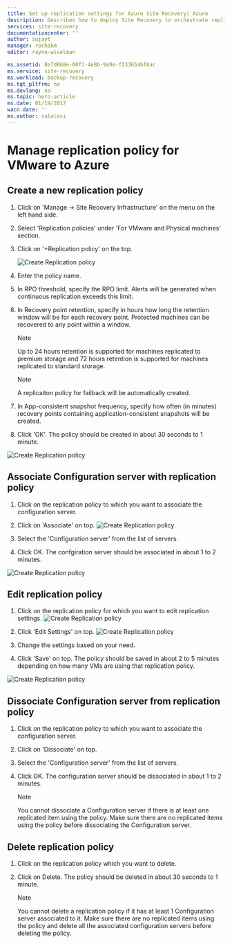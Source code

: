 ```yaml
---
title: Set up replication settings for Azure Site Recovery| Azure
description: Describes how to deploy Site Recovery to orchestrate replication, failover and recovery of Hyper-V VMs in VMM clouds, to Azure.
services: site-recovery
documentationcenter: ''
author: sujayt
manager: rochakm
editor: rayne-wiselman

ms.assetid: 8e7d868e-00f3-4e8b-9a9e-f23365abf6ac
ms.service: site-recovery
ms.workload: backup-recovery
ms.tgt_pltfrm: na
ms.devlang: na
ms.topic: hero-article
ms.date: 01/19/2017
wacn.date: ''
ms.author: sutalasi
---
```


# Manage replication policy for VMware to Azure

## Create a new replication policy

1. Click on 'Manage -> Site Recovery Infrastructure' on the menu on the left hand side. 
2. Select 'Replication policies' under 'For VMware and Physical machines' section.
3. Click on '+Replication policy' on the top.

      ![Create Replication policy](./media/site-recovery-setup-replication-settings-vmware/createpolicy.png)

4. Enter the policy name.

5. In RPO threshold, specify the RPO limit. Alerts will be generated when continuous replication exceeds this limit.
6. In Recovery point retention, specify in hours how long the retention window will be for each recovery point. Protected machines can be recovered to any point within a window. 

    > [!NOTE] 
    > Up to 24 hours retention is supported for machines replicated to premium storage and 72 hours retention is supported for machines replicated to standard storage.

    > [!NOTE] 
    > A replicaiton policy for failback will be automatically created.

7. In App-consistent snapshot frequency, specify how often (in minutes) recovery points containing application-consistent snapshots will be created.

8. Click 'OK'. The policy should be created in about 30 seconds to 1 minute.

![Create Replication policy](./media/site-recovery-setup-replication-settings-vmware/Creating-Policy.png)

## Associate Configuration server with replication policy
1. Click on the replication policy to which you want to associate the configuration server.
2. Click on 'Associate' on top.
![Create Replication policy](./media/site-recovery-setup-replication-settings-vmware/Associate-CS-1.PNG)

3. Select the 'Configuration server' from the list of servers.
4. Click OK. The confgiration server should be associated in about 1 to 2 minutes.

![Create Replication policy](./media/site-recovery-setup-replication-settings-vmware/Associate-CS-2.png)

## Edit replication policy
1. Click on the replication policy for which you want to edit replication settings.
![Create Replication policy](./media/site-recovery-setup-replication-settings-vmware/Select-Policy.png)

2. Click 'Edit Settings' on top.
![Create Replication policy](./media/site-recovery-setup-replication-settings-vmware/Edit-Policy.png)

3. Change the settings based on your need.
4. Click 'Save' on top. The policy should be saved in about 2 to 5 minutes depending on how many VMs are using that replication policy.

![Create Replication policy](./media/site-recovery-setup-replication-settings-vmware/Save-Policy.png)

## Dissociate Configuration server from replication policy
1. Click on the replication policy to which you want to associate the configuration server.
2. Click on 'Dissociate' on top.
3. Select the 'Configuration server' from the list of servers.
4. Click OK. The configuration server should be dissociated in about 1 to 2 minutes.

    > [!NOTE] 
    > You cannot dissociate a Configuration server if there is at least one replicated item using the policy. Make sure there are no replicated items using the policy before dissociating the Configuration server.

## Delete replication policy 

1. Click on the replication policy which you want to delete.
2. Click on Delete. The policy should be deleted in about 30 seconds to 1 minute.

    > [!NOTE] 
    > You cannot delete a replication policy if it has at least 1 Configuration server associated to it. Make sure there are no replicated items using the policy and delete all the associated configuration servers before deleting the policy.